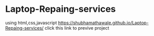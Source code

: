 # Laptop-Repaing-services
using html,css,javascript
https://shubhamathawale.github.io/Laptop-Repaing-services/  click this link to previve project
